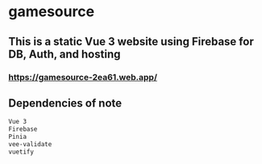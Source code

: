 # gamesource


## This is a static Vue 3 website using Firebase for DB, Auth, and hosting

### https://gamesource-2ea61.web.app/

## Dependencies of note

```sh
Vue 3
Firebase
Pinia
vee-validate
vuetify
```

